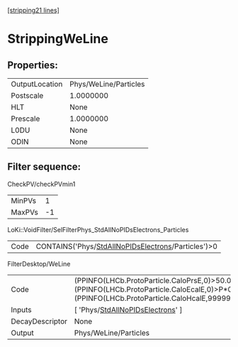 [\[stripping21 lines\]](../stripping21-index.md)

# StrippingWeLine

## Properties:

|                |                       |
|----------------|-----------------------|
| OutputLocation | Phys/WeLine/Particles |
| Postscale      | 1.0000000             |
| HLT            | None                  |
| Prescale       | 1.0000000             |
| L0DU           | None                  |
| ODIN           | None                  |

## Filter sequence:

CheckPV/checkPVmin1

|        |     |
|--------|-----|
| MinPVs | 1   |
| MaxPVs | -1  |

LoKi::VoidFilter/SelFilterPhys_StdAllNoPIDsElectrons_Particles

|      |                                                                                                                |
|------|----------------------------------------------------------------------------------------------------------------|
| Code | CONTAINS('Phys/[StdAllNoPIDsElectrons](../commonparticles/stripping21-stdallnopidselectrons.md)/Particles')\>0 |

FilterDesktop/WeLine

|                 |                                                                                                                                                          |
|-----------------|----------------------------------------------------------------------------------------------------------------------------------------------------------|
| Code            | (PPINFO(LHCb.ProtoParticle.CaloPrsE,0)\>50.0) & (PPINFO(LHCb.ProtoParticle.CaloEcalE,0)\>P\*0.1) & (PPINFO(LHCb.ProtoParticle.CaloHcalE,99999)20.0\*GeV) |
| Inputs          | \[ 'Phys/[StdAllNoPIDsElectrons](../commonparticles/stripping21-stdallnopidselectrons.md)' \]                                                            |
| DecayDescriptor | None                                                                                                                                                     |
| Output          | Phys/WeLine/Particles                                                                                                                                    |
